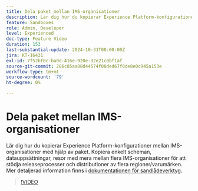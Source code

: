 ```yaml
---
title: Dela paket mellan IMS-organisationer
description: Lär dig hur du kopierar Experience Platform-konfigurationer mellan IMS-organisationer med hjälp av paket. Kopiera enkelt scheman, datauppsättningar, resor med mera mellan flera IMS-organisationer för att stödja användning av flera regioner/varumärken.
feature: Sandboxes
role: Admin, Developer
level: Experienced
doc-type: Feature Video
duration: 153
last-substantial-update: 2024-10-31T00:00:00Z
jira: KT-16431
exl-id: 7f52bf0c-ba0d-416e-920e-32e21c0bf1af
source-git-commit: 286c85aa88d44574f00ded67f0de8e0c945a153e
workflow-type: tm+mt
source-wordcount: '79'
ht-degree: 0%

---
```


# Dela paket mellan IMS-organisationer

Lär dig hur du kopierar Experience Platform-konfigurationer mellan IMS-organisationer med hjälp av paket. Kopiera enkelt scheman, datauppsättningar, resor med mera mellan flera IMS-organisationer för att stödja releaseprocesser och distributioner av flera regioner/varumärken. Mer detaljerad information finns i [dokumentationen för sandlådeverktyg](https://experienceleague.adobe.com/sv/docs/experience-platform/sandbox/ui/sharing-packages-across-orgs).

>[!VIDEO](https://video.tv.adobe.com/v/3443921/?learn=on&enablevpops&captions=swe)

